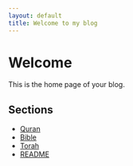 ```yaml
---
layout: default
title: Welcome to my blog
---
```


# Welcome

This is the home page of your blog.

## Sections

- [Quran](quran.md)
- [Bible](bible.md)
- [Torah](torah.md)
- [README](README.md) <!-- إضافة رابط إلى README.md -->
